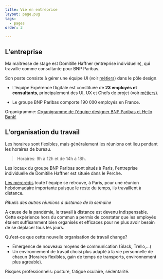 ```yaml
---
title: Vie en entreprise
layout: page.pug
tags:
  - pages
order: 3

---
```


## L'entreprise

Ma maîtresse de stage est Domitille Haffner (entreprise individuelle), qui travaille comme consultante pour BNP Paribas.

Son poste consiste à gérer une équipe UI (voir [métiers](metiers.md)) dans le pôle design.

* L'équipe Expérence Digitale est constituée de **23 employés et consultants**, principalement des UI, UX et Chefs de projet (voir [métiers](metiers.md)).

* Le groupe BNP Paribas comporte 190 000 employés en France.

Organigramme: [Organigramme de l'équipe designer BNP Paribas et Hello Bank!](https://trello.com/1/cards/622f0d3b8d717e4a16fff641/attachments/622f0d3c8d717e4a16fff8ea/previews/622f0d3c8d717e4a16fff8f2/download/organigramme2022.png)

<!-- organigramme-->

## L'organisation du travail

Les horaires sont flexibles, mais généralement les réunions ont lieu pendant les horaires de bureau.
> Horaires: 9h à 12h et de 14h à 18h.

Les locaux du groupe BNP Paribas sont situés à Paris, l'entreprise individuelle de Domitille Haffner est située dans le Perche.

[Les mercredis](/articles/2022-03-16) toute l'équipe se retrouve, à Paris, pour une réunion hebdomadaire importante puisque le reste du temps, ils travaillent à distance. 

<!-- schéma rituels -->
*Rituels des autres réunions à distance de la semaine*

A cause de la pandémie, le travail à distance est devenu indispensable. Cette expérience hors du commun a permis de constater que les employés étaient suffisamment bien organisés et efficaces pour ne plus avoir besoin de se déplacer tous les jours.

Qu'est-ce que cette nouvelle organisation de travail change?

- Emergence de nouveaux moyens de communication (Slack, Trello,...) 
- Un environnement de travail choisi plus adapté à la vie personnelle de chacun (Horaires flexibles, gain de temps de transports, environnement plus agréable).

Risques professionnels: posture, fatigue oculaire, sédentarité.

